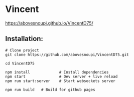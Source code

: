 # Vincent

https://abovesnoupi.github.io/VincentD75/


## Installation: 
```
# Clone project
git clone https://github.com/abovesnoupi/VincentD75.git

cd VincentD75

npm install             # Install dependencies
npm start               # Dev server + live reload
npm run start:server    # Start websockets server
```

```
npm run build   # Build for github pages
```
